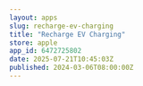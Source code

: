 ```yaml
---
layout: apps
slug: recharge-ev-charging
title: "Recharge EV Charging"
store: apple
app_id: 6472725802
date: 2025-07-21T10:45:03Z
published: 2024-03-06T08:00:00Z
---
```

